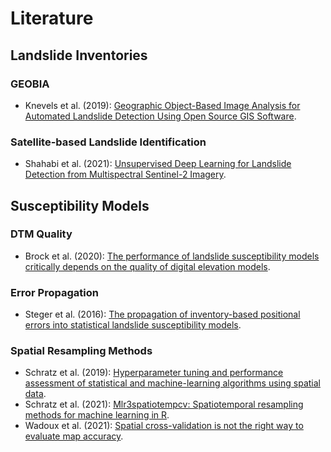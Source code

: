 # Literature

## Landslide Inventories

### GEOBIA
- Knevels et al. (2019): [Geographic Object-Based Image Analysis for Automated Landslide Detection Using Open Source GIS Software](https://doi.org/10.3390/ijgi8120551).

### Satellite-based Landslide Identification
- Shahabi et al. (2021): [Unsupervised Deep Learning for Landslide Detection from Multispectral Sentinel-2 Imagery](https://doi.org/10.3390/rs13224698).

## Susceptibility Models

### DTM Quality
- Brock et al. (2020): [The performance of landslide susceptibility models critically depends on the quality of digital elevation models](https://doi.org/10.1080/19475705.2020.1776403).

### Error Propagation
- Steger et al. (2016): [The propagation of inventory-based positional errors into statistical landslide susceptibility models](https://doi.org/10.5194/nhess-16-2729-2016).

### Spatial Resampling Methods
- Schratz et al. (2019): [Hyperparameter tuning and performance assessment of statistical and machine-learning algorithms using spatial data](https://doi.org/10.1016/j.ecolmodel.2019.06.002).
- Schratz et al. (2021): [Mlr3spatiotempcv: Spatiotemporal resampling methods for machine learning in R](https://arxiv.org/abs/2110.12674).
- Wadoux et al. (2021): [Spatial cross-validation is not the right way to evaluate map accuracy](https://doi.org/10.1016/j.ecolmodel.2021.109692).
